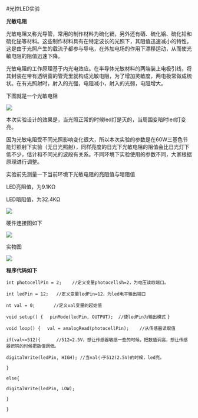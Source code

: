 #光控LED实验

**光敏电阻**

光敏电阻又称光导管，常用的制作材料为硫化镉，另外还有硒、硫化铝、硫化铅和硫化铋等材料。这些制作材料具有在特定波长的光照下，其阻值迅速减小的特性。这是由于光照产生的载流子都参与导电，在外加电场的作用下漂移运动，从而使光敏电阻的阻值迅速下降。

光敏电阻的工作原理基于内光电效应。在半导体光敏材料的两端装上电极引线，将其封装在带有透明窗的管壳里就构成光敏电阻，为了增加灵敏度，两电极常做成梳状。在有光照射时，射入的光强，电阻减小，射入的光弱，电阻增大。

下图就是一个光敏电阻

![](http://www.arduino123.com/uploads/allimg/120408/0926333410-0.jpg)

本次实验设计的效果是，当光照正常的时候led灯是灭的，当周围变暗时led灯变亮。

因为光敏电阻受不同光照影响变化很大，所以本次实验的参数是在60W三基色节能灯照射下实验（无日光照射），同样亮度的日光下光敏电阻的阻值会比日光灯下低不少，估计和不同光的波段有关系。不同环境下实验使用的参数不同，大家根据原理进行调整。

实验前先测量一下当前环境下光敏电阻的亮阻值与暗阻值

LED亮阻值，为9.1KΩ

LED暗阻值，为32.4KΩ

![](http://www.arduino123.com/uploads/allimg/120408/09263310O-2.jpg)

硬件连接图如下

![](http://www.arduino123.com/uploads/allimg/120408/0926331A9-3.jpg)

实物图

![](http://www.arduino123.com/uploads/allimg/120408/0926332A7-4.jpg)

**程序代码如下**

`int photocellPin = 2;    //定义变量photocellsh=2，为电压读取端口。 `

`int ledPin = 12;   //定义变量ledPin=12，为led电平输出端口` 

`nt val = 0;       //定义val变量的起始值 `
  
  
`void setup() {  `
 ` pinMode(ledPin, OUTPUT);  //使ledPin为输出模式 `
`}  `
  
`void loop() {  `
  `val = analogRead(photocellPin);    //从传感器读取值 `

  `if(val<=512){      //512=2.5V，想让传感器敏感一些的时候，把数值调高，想让传感器迟钝的时候把数值调低。 `
   
` digitalWrite(ledPin, HIGH); //当val小于512(2.5V)的时候，led亮。 `

 ` } `

 ` else{ `

   ` digitalWrite(ledPin, LOW); `

 ` } `

`} `
